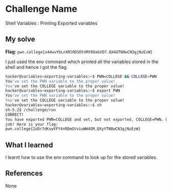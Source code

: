 # Challenge Name
Shell Variables : Printing Exported variables

## My solve
**Flag:** `pwn.college{o44wvYbLnXRlRDSDtVMtROabVD7.QX4UTN0wCN3gjNzEzW}`

I just used the env command which printed all the variables stored in the shell and hence i got the flag.
```bash
hacker@variables~exporting-variables:~$ PWN=COLLEGE && COLLEGE=PWN
You've set the PWN variable to the proper value!
You've set the COLLEGE variable to the proper value!
hacker@variables~exporting-variables:~$ export PWN
You've set the PWN variable to the proper value!
You've set the COLLEGE variable to the proper value!
hacker@variables~exporting-variables:~$ sh
sh-5.2$ /challenge/run
CORRECT!
You have exported PWN=COLLEGE and set, but not exported, COLLEGE=PWN. Great 
job! Here is your flag:
pwn.college{IoDr7dKswYFY4nRDmGVviuWW4GM.QXyYTN0wCN3gjNzEzW}
```

## What I learned
I learnt how to use the env command to look up for the stored variables.

## References 
None

